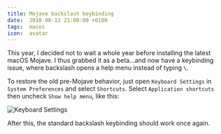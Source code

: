 ```yaml
---
title: Mojave backslash keybinding
date:  2018-08-13 21:00:00 +0100
tags:  macos
icon:  avatar
---
```


This year, I decided not to wait a whole year before installing the latest macOS
Mojave. I thus grabbed it as a beta...and now have a keybinding issue, where backslash
opens a help menu instead of typing `\`.

To restore the old pre-Mojave behavior, just open `Keyboard Settings` in `System
Preferences` and select `Shortcuts`. Select `Application shortcuts` then uncheck
`Show help menu`, like this:

![Keyboard Settings](/assets/blog/2018/2018-08-13.png)

After this, the standard backslash keybinding should work once again.